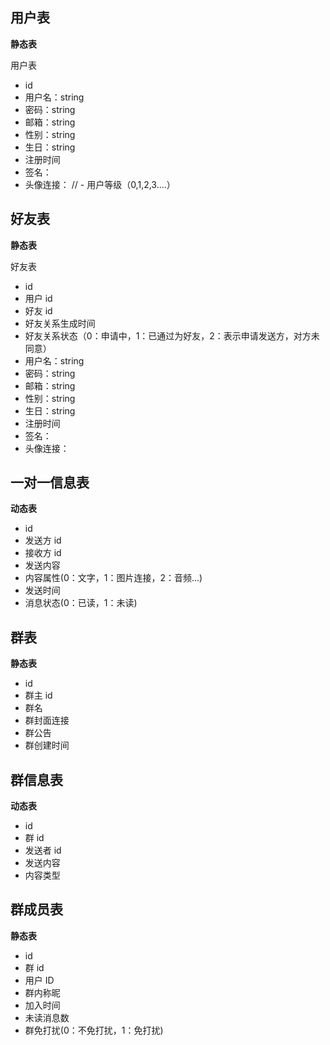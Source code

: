 ## 用户表

 **静态表**

用户表
- id
- 用户名：string
- 密码：string
- 邮箱：string
- 性别：string
- 生日：string
- 注册时间
- 签名：
- 头像连接：
  // - 用户等级（0,1,2,3....）

## 好友表
**静态表**

好友表

- id
- 用户 id
- 好友 id
- 好友关系生成时间
- 好友关系状态（0：申请中，1：已通过为好友，2：表示申请发送方，对方未同意）
- 用户名：string
- 密码：string
- 邮箱：string
- 性别：string
- 生日：string
- 注册时间
- 签名：
- 头像连接：

## 一对一信息表

**动态表**

- id
- 发送方 id
- 接收方 id
- 发送内容
- 内容属性(0：文字，1：图片连接，2：音频...)
- 发送时间
- 消息状态(0：已读，1：未读)

## 群表

**静态表**
- id
- 群主 id
- 群名
- 群封面连接
- 群公告
- 群创建时间

## 群信息表

**动态表**

- id
- 群 id
- 发送者 id
- 发送内容
- 内容类型

## 群成员表

**静态表**
- id
- 群 id
- 用户 ID
- 群内称昵
- 加入时间
- 未读消息数
- 群免打扰(0：不免打扰，1：免打扰)